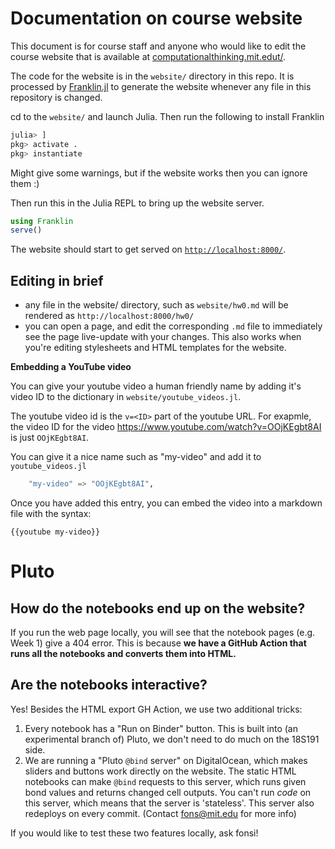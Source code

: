 # Documentation on course website

This document is for course staff and anyone who would like to edit the course website that is available at [computationalthinking.mit.edut/](computationalthinking.mit.edut/).

The code for the website is in the `website/` directory in this repo. It is processed by [Franklin.jl](https://franklinjl.org/) to generate the website whenever any file in this repository is changed.

cd to the `website/` and launch Julia. Then run the following to install Franklin

```julia
julia> ]
pkg> activate .
pkg> instantiate
```

Might give some warnings, but if the website works then you can ignore them :)

Then run this in the Julia REPL to bring up the website server.

```julia
using Franklin
serve()
```

The website should start to get served on [`http://localhost:8000/`](http://localhost:8000/).

## Editing in brief

-   any file in the website/ directory, such as `website/hw0.md` will be rendered as `http://localhost:8000/hw0/`
-   you can open a page, and edit the corresponding `.md` file to immediately see the page live-update with your changes. This also works when you're editing stylesheets and HTML templates for the website.

**Embedding a YouTube video**

You can give your youtube video a human friendly name by adding it's video ID to the dictionary in `website/youtube_videos.jl`.

The youtube video id is the `v=<ID>` part of the youtube URL. For exapmle, the video ID for the video https://www.youtube.com/watch?v=OOjKEgbt8AI is just `OOjKEgbt8AI`.

You can give it a nice name such as "my-video" and add it to `youtube_videos.jl`

```julia
    "my-video" => "OOjKEgbt8AI",
```

Once you have added this entry, you can embed the video into a markdown file with the syntax:

```
{{youtube my-video}}
```

# Pluto

## How do the notebooks end up on the website?

If you run the web page locally, you will see that the notebook pages (e.g. Week 1) give a 404 error. This is because **we have a GitHub Action that runs all the notebooks and converts them into HTML.**

## Are the notebooks interactive?

Yes! Besides the HTML export GH Action, we use two additional tricks:

1. Every notebook has a "Run on Binder" button. This is built into (an experimental branch of) Pluto, we don't need to do much on the 18S191 side.
2. We are running a "Pluto `@bind` server" on DigitalOcean, which makes sliders and buttons work directly on the website. The static HTML notebooks can make `@bind` requests to this server, which runs given bond values and returns changed cell outputs. You can't run _code_ on this server, which means that the server is 'stateless'. This server also redeploys on every commit. (Contact fons@mit.edu for more info)

If you would like to test these two features locally, ask fonsi!
